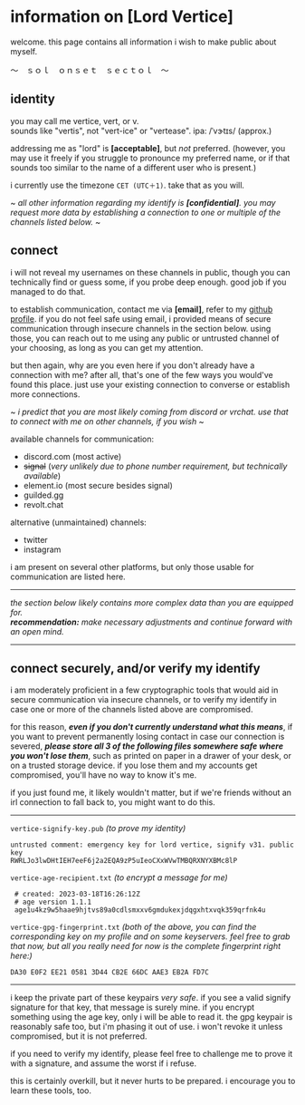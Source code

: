 # information on [Lord Vertice]

welcome. this page contains all information i wish to make public about myself.

～　ｓｏｌ　ｏｎｓｅｔ　ｓｅｃｔｏｌ　～


## identity

you may call me vertice, vert, or v.  
sounds like "vertis", not "vert-ice" or "vertease". ipa: /ˈvɝtɪs/ (approx.)

addressing me as "lord" is **[acceptable]**, but *not* preferred. (however, you may use it freely if you struggle to pronounce my preferred name, or if that sounds too similar to the name of a different user who is present.)

i currently use the timezone `CET (UTC＋1)`. take that as you will.

~ *all other information regarding my identify is **[confidential]**. you may request more data by establishing a connection to one or multiple of the channels listed below.* ~


## connect

i will not reveal my usernames on these channels in public, though you can technically find or guess some, if you probe deep enough. good job if you managed to do that.

to establish communication, contact me via **[email]**, refer to my [github profile](https://github.com/LordVertice). if you do not feel safe using email, i provided means of secure communication through insecure channels in the section below. using those, you can reach out to me using any public or untrusted channel of your choosing, as long as you can get my attention.

but then again, why are you even here if you don't already have a connection with me? after all, that's one of the few ways you would've found this place. just use your existing connection to converse or establish more connections.

~ *i predict that you are most likely coming from discord or vrchat. use that to connect with me on other channels, if you wish* ~

available channels for communication:
- discord.com (most active)
- ~~signal~~ (*very unlikely due to phone number requirement, but technically available*)
- element.io (most secure besides signal)
- guilded.gg
- revolt.chat

alternative (unmaintained) channels:
- twitter
- instagram

i am present on several other platforms, but only those usable for communication are listed here.

***
*the section below likely contains more complex data than you are equipped for.*  
***recommendation:** make necessary adjustments and continue forward with an open mind.*
***

## connect securely, and/or verify my identify

i am moderately proficient in a few cryptographic tools that would aid in secure communication via insecure channels, or to verify my identify in case one or more of the channels listed above are compromised.

for this reason, ***even if you don't currently understand what this means***, if you want to prevent permanently losing contact in case our connection is severed, ***please store all 3 of the following files somewhere safe where you won't lose them***, such as printed on paper in a drawer of your desk, or on a trusted storage device. if you lose them and my accounts get compromised, you'll have no way to know it's me.

if you just found me, it likely wouldn't matter, but if we're friends without an irl connection to fall back to, you might want to do this.
***
`vertice-signify-key.pub` *(to prove my identity)*

	untrusted comment: emergency key for lord vertice, signify v31. public key
	RWRLJo3lwDHtIEH7eeF6j2a2EQA9zP5uIeoCXxWVwTMBQRXNYXBMc8lP

`vertice-age-recipient.txt` *(to encrypt a message for me)*

	 # created: 2023-03-18T16:26:12Z
	 # age version 1.1.1
	 age1u4kz9w5haae9hjtvs89a0cdlsmxxv6gmdukexjdqgxhtxvqk359qrfnk4u

`vertice-gpg-fingerprint.txt` *(both of the above, you can find the corresponding key on my profile and on some keyservers. feel free to grab that now, but all you really need for now is the complete fingerprint right here:)*

	DA30 E0F2 EE21 0581 3D44 CB2E 66DC AAE3 EB2A FD7C
***

i keep the private part of these keypairs *very safe*. if you see a valid signify signature for that key, that message is surely mine. if you encrypt something using the age key, only i will be able to read it. the gpg keypair is reasonably safe too, but i'm phasing it out of use. i won't revoke it unless compromised, but it is not preferred.

if you need to verify my identify, please feel free to challenge me to prove it with a signature, and assume the worst if i refuse.

this is certainly overkill, but it never hurts to be prepared. i encourage you to learn these tools, too.
